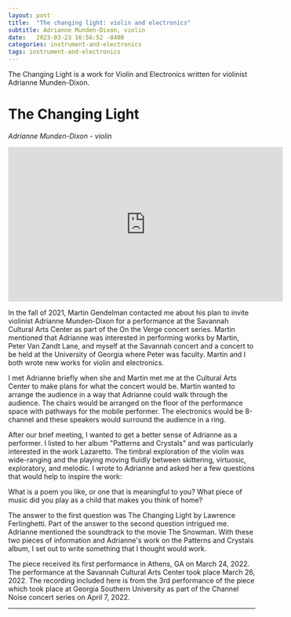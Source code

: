 ```yaml
---
layout: post
title:  "The changing light: violin and electronics"
subtitle: Adrianne Munden-Dixon, violin
date:   2023-03-23 16:56:52 -0400
categories: instrument-and-electronics
tags: instrument-and-electronics
---
```


The Changing Light is a work for Violin and Electronics  written for violinist Adrianne Munden-Dixon.


# The Changing Light
*Adrianne Munden-Dixon - violin* <br>

<iframe width="560" height="315" src="https://www.youtube.com/embed/epSeWPCfVHM" title="YouTube video player" frameborder="0" allow="accelerometer; autoplay; clipboard-write; encrypted-media; gyroscope; picture-in-picture; web-share" allowfullscreen></iframe>
<br> 

In the fall of 2021, Martin Gendelman contacted me about his plan to invite  violinist Adrianne Munden-Dixon for a performance at the Savannah Cultural Arts Center as part of the On the Verge concert series. Martin mentioned that Adrianne was interested in performing works by Martin, Peter Van Zandt Lane, and myself at the Savannah concert and a concert to be held at the University of Georgia where Peter was faculty. Martin and I both wrote new works for violin and electronics. 

I met Adrianne briefly when she and Martin met me at the Cultural Arts Center to make plans for what the concert would be. Martin wanted to arrange the audience in a way that Adrianne could walk through the audience. The chairs would be arranged on the floor of the performance space with pathways for the mobile performer. The electronics would be 8-channel and these speakers would surround the audience in a ring. 

After our brief meeting, I wanted to get a better sense of Adrianne as a performer. I listed to her album "Patterns and Crystals" and was particularly interested in the work Lazaretto. The timbral exploration of the violin was wide-ranging and the playing moving fluidly between skittering, virtuosic, exploratory, and melodic. I wrote to Adrianne and asked her a few questions that would help to inspire the work:

What is a poem you like, or one that is meaningful to you?
What piece of music did you play as a child that makes you think of home?

The answer to the first question was The Changing Light by Lawrence Ferlinghetti. Part of the answer to the second question intrigued me. Adrianne mentioned the soundtrack to the movie The Snowman. With these two pieces of information and Adrianne's work on the Patterns and Crystals album, I set out to write something that I thought would work. 

The piece received its first performance in Athens, GA on March 24, 2022. The performance at the Savannah Cultural Arts Center took place March 26, 2022. The recording included here is from the 3rd performance of the piece which took place at Georgia Southern University as part of the Channel Noise concert series on April 7, 2022.


---
<br>